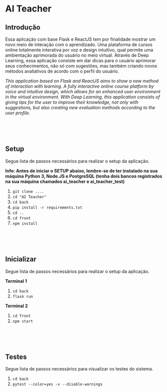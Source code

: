 # __AI Teacher__

## Introdução

Essa aplicação com base Flask e ReactJS tem por finalidade mostrar um novo meio de interação com o aprendizado.
Uma plataforma de cursos online totalmente interativa por voz e design intuitivo, qual permite uma ambientação aprimorada do usuário no meio virtual.
Através de Deep Learning, essa aplicação consiste em dar dicas para o usuário aprimorar seus conhecimentos, não só com sugestões, mas também criando novos métodos avaliativos de acordo com o perfil do usuário.

*This application based on Flask and ReactJS aims to show a new method of interaction with learning.
A fully interactive online course platform by voice and intuitive design, which allows for an enhanced user environment in the virtual environment.
With Deep Learning, this application consists of giving tips for the user to improve their knowledge, not only with suggestions, but also creating new evaluation methods according to the user profile.*

<br />
<br />
<br />

## Setup
Segue lista de passos necessários para realizar o setup da aplicação.

__Info: Antes de iniciar o SETUP abaixo, lembre-se de ter instalado na sua máquina Python 3, Node.JS e PostgreSQL
(tenha dois bancos registrados na sua máquina chamados ai_teacher e ai_teacher_test)__

1. ` git clone .... `
2. ` cd "AI Teacher" `
3. ` cd back `
4. `pip install -r requirements.txt`
5. `cd ..`
6. `cd front`
7. `npm install`

<br />
<br />
<br />

## Inicializar

Segue lista de passos necessários para realizar o setup da aplicação.

__Terminal 1__
1. `cd back`
2. `flask run`

__Terminal 2__
1. `cd front`
2. `npm start`


<br />
<br />
<br />

## Testes

Segue lista de passos necessários para visualizar os testes do sistema.

1. `cd back`
2. `pytest --color=yes -v --disable-warnings`
